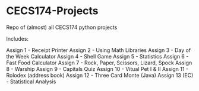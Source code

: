 # CECS174-Projects
Repo of (almost) all CECS174 python projects

Includes:

Assign 1 - Receipt Printer
Assign 2 - Using Math Libraries
Assign 3 - Day of the Week Calculator
Assign 4 - Shell Game
Assign 5 - Statistics
Assign 6 - Fast Food Calculator
Assign 7 - Rock, Paper, Scissors, Lizard, Spock
Assign 8 - Warship
Assign 9 - Capitals Quiz
Assign 10 - Vitual Pet I & II
Assign 11 - Rolodex (address book)
Assign 12 - Three Card Monte (Java)
Assign 13 (EC) - Statistical Analysis

